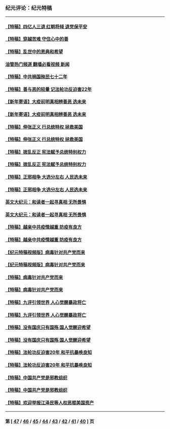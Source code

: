 ### 纪元评论：纪元特稿
---
#### [【特稿】四亿人三退 红朝将倾 退党保平安](../../pages/nsc424/n13794378.md?08180330) 
#### [【特稿】穿越苦难 守住心中的善](../../pages/nsc424/n13784979.md?08180330) 
#### [【特稿】乱世中的恩典和希望](../../pages/nsc424/n13734687.md?08180330) 
#### [油管热门频道 翻墙必看视频 新闻](ok?08180330)
#### [【特稿】中共祸国殃民七十二年](../../pages/nsc424/n13272607.md?08180330) 
#### [【特稿】善与恶的较量 记法轮功反迫害22年](../../pages/nsc424/n13086597.md?08180330) 
#### [【新年寄语】大疫前明真相辨善恶 选未来](../../pages/nsc424/n12660855.md?08180330) 
#### [【新年寄语】大疫前明真相辨善恶 选未来](../../pages/nsc424/n12660855.md?08180330) 
#### [【特稿】伸张正义 行总统特权 拯救美国](../../pages/nsc424/n12616806.md?08180330) 
#### [【特稿】伸张正义 行总统特权 拯救美国](../../pages/nsc424/n12616806.md?08180330) 
#### [【特稿】拨乱反正 宪法赋予总统特别权力](../../pages/nsc424/n12598306.md?08180330) 
#### [【特稿】拨乱反正 宪法赋予总统特别权力](../../pages/nsc424/n12598306.md?08180330) 
#### [【特稿】正邪相争 大选分左右 人民选未来](../../pages/nsc424/n12545208.md?08180330) 
#### [【特稿】正邪相争 大选分左右 人民选未来](../../pages/nsc424/n12545208.md?08180330) 
#### [英文大纪元：和读者一起寻真相 无所畏惧](../../pages/nsc424/n12542027.md?08180330) 
#### [英文大纪元：和读者一起寻真相 无所畏惧](../../pages/nsc424/n12542027.md?08180330) 
#### [【特稿】越亲中共疫情越重 防疫有良方](../../pages/nsc424/n12042989.md?08180330) 
#### [【特稿】越亲中共疫情越重 防疫有良方](../../pages/nsc424/n12042989.md?08180330) 
#### [【纪元特稿视频版】病毒针对共产党而来](../../pages/nsc424/n11977328.md?08180330) 
#### [【纪元特稿视频版】病毒针对共产党而来](../../pages/nsc424/n11977328.md?08180330) 
#### [【特稿】病毒针对共产党而来](../../pages/nsc424/n11928818.md?08180330) 
#### [【特稿】病毒针对共产党而来](../../pages/nsc424/n11928818.md?08180330) 
#### [【特稿】九评引领世界 人心觉醒暴政将亡](../../pages/nsc424/n11660496.md?08180330) 
#### [【特稿】九评引领世界 人心觉醒暴政将亡](../../pages/nsc424/n11660496.md?08180330) 
#### [【特稿】没有国庆只有国殇 国人觉醒迎希望](../../pages/nsc424/n11549354.md?08180330) 
#### [【特稿】没有国庆只有国殇 国人觉醒迎希望](../../pages/nsc424/n11549354.md?08180330) 
#### [【特稿】法轮功反迫害20年 和平抗暴唤良知](../../pages/nsc424/n11389135.md?08180330) 
#### [【特稿】法轮功反迫害20年 和平抗暴唤良知](../../pages/nsc424/n11389135.md?08180330) 
#### [【特稿】中国共产党是邪教组织](../../pages/nsc424/n11355551.md?08180330) 
#### [【特稿】中国共产党是邪教组织](../../pages/nsc424/n11355551.md?08180330) 
#### [【特稿】欢迎举报江泽民等人权恶棍美国资产](../../pages/nsc424/n11303040.md?08180330) 

---
#### 第 [ [47](./47.md?08180330) / [46](./46.md?08180330) / [45](./45.md?08180330) / [44](./44.md?08180330) / [43](./43.md?08180330) / [42](./42.md?08180330) / [41](./41.md?08180330) / [40](./40.md?08180330) ] 页
